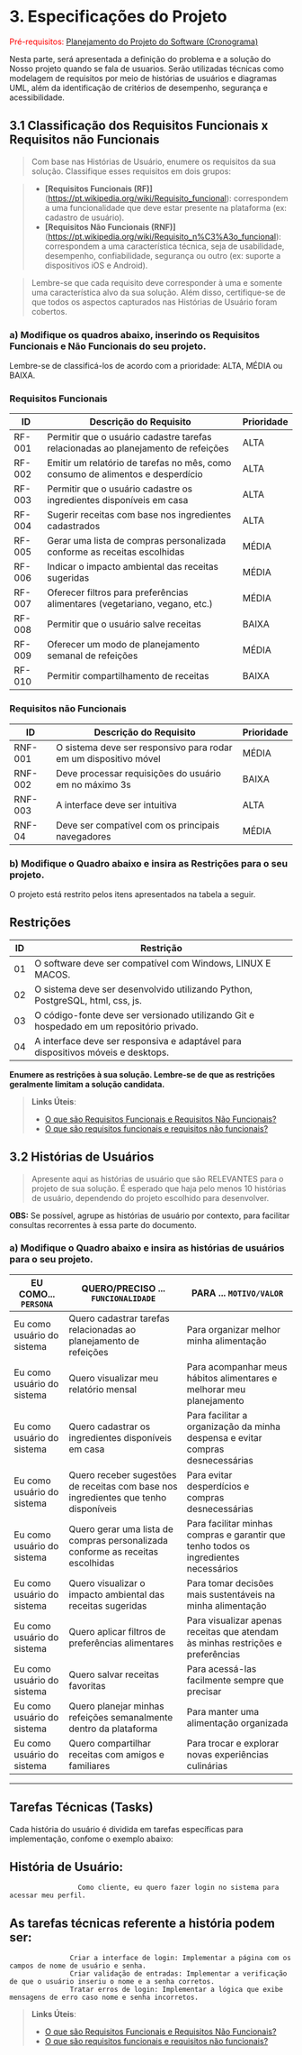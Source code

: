 
# 3. Especificações do Projeto

<span style="color:red">Pré-requisitos: <a href="2-Planejamento-Projeto.md"> Planejamento do Projeto do Software (Cronograma) </a></span>

Nesta parte, será apresentada a definição do problema e a solução do Nosso projeto quando se fala de usuarios. Serão utilizadas técnicas como modelagem de requisitos por meio de histórias de usuários e diagramas UML, além da identificação de critérios de desempenho, segurança e acessibilidade.  

## 3.1 Classificação dos Requisitos Funcionais x Requisitos não Funcionais 

> Com base nas Histórias de Usuário, enumere os requisitos da sua solução. Classifique esses requisitos em dois grupos:

> - **[Requisitos Funcionais (RF)]**(https://pt.wikipedia.org/wiki/Requisito_funcional): correspondem a uma funcionalidade que deve estar presente na
  plataforma (ex: cadastro de usuário).
> - **[Requisitos Não Funcionais (RNF)]**(https://pt.wikipedia.org/wiki/Requisito_n%C3%A3o_funcional):
  correspondem a uma característica técnica, seja de usabilidade, desempenho, confiabilidade, segurança ou outro (ex: suporte a
  dispositivos iOS e Android).

> Lembre-se que cada requisito deve corresponder à uma e somente uma característica alvo da sua solução. Além disso, certifique-se de que
todos os aspectos capturados nas Histórias de Usuário foram cobertos.


### a) Modifique os quadros abaixo, inserindo os Requisitos Funcionais e Não Funcionais do seu projeto. 

Lembre-se de classificá-los de acordo com a prioridade: ALTA, MÉDIA ou BAIXA.

### Requisitos Funcionais


| ID     | Descrição do Requisito                                                        | Prioridade |
|--------|------------------------------------------------------------------------------|------------|
| RF-001 | Permitir que o usuário cadastre tarefas relacionadas ao planejamento de refeições | ALTA       |  
| RF-002 | Emitir um relatório de tarefas no mês, como consumo de alimentos e desperdício | ALTA      |  
| RF-003 | Permitir que o usuário cadastre os ingredientes disponíveis em casa          | ALTA       |  
| RF-004 | Sugerir receitas com base nos ingredientes cadastrados                        | ALTA       |  
| RF-005 | Gerar uma lista de compras personalizada conforme as receitas escolhidas      | MÉDIA      |  
| RF-006 | Indicar o impacto ambiental das receitas sugeridas                            | MÉDIA      |  
| RF-007 | Oferecer filtros para preferências alimentares (vegetariano, vegano, etc.)   | MÉDIA      |  
| RF-008 | Permitir que o usuário salve receitas                                        | BAIXA      |  
| RF-009 | Oferecer um modo de planejamento semanal de refeições                        | MÉDIA      |  
| RF-010 | Permitir compartilhamento de receitas                                       | BAIXA      |  

### Requisitos não Funcionais

| ID      | Descrição do Requisito                                                       | Prioridade |
|---------|-----------------------------------------------------------------------------|------------|
| RNF-001 | O sistema deve ser responsivo para rodar em um dispositivo móvel            | MÉDIA      |
| RNF-002 | Deve processar requisições do usuário em no máximo 3s                       | BAIXA      |
| RNF-003 | A interface deve ser intuitiva                                              | ALTA      |
| RNF-04 | Deve ser compatível com os principais navegadores                            | MÉDIA      |




### b) Modifique o Quadro abaixo e insira as Restrições para o seu projeto.

O projeto está restrito pelos itens apresentados na tabela a seguir.

## Restrições

|ID| Restrição                                               |
|--|---------------------------------------------------------|
|01| O software deve ser compatível com Windows, LINUX E MACOS.     |
|02| O sistema deve ser desenvolvido utilizando Python, PostgreSQL, html, css, js.|
|03| O código-fonte deve ser versionado utilizando Git e hospedado em um repositório privado. |
|04|	A interface deve ser responsiva e adaptável para dispositivos móveis e desktops.| 

**Enumere as restrições à sua solução. Lembre-se de que as restrições geralmente limitam a solução candidata.**

> **Links Úteis**:
> - [O que são Requisitos Funcionais e Requisitos Não Funcionais?](https://codificar.com.br/requisitos-funcionais-nao-funcionais/)
> - [O que são requisitos funcionais e requisitos não funcionais?](https://analisederequisitos.com.br/requisitos-funcionais-e-requisitos-nao-funcionais-o-que-sao/)



## 3.2 Histórias de Usuários
> Apresente aqui as histórias de usuário que são RELEVANTES para o projeto de sua solução. É esperado que haja pelo menos 10 histórias de usuário, dependendo do projeto escolhido para desenvolver.

**OBS:** Se possível, agrupe as histórias de usuário por contexto, para facilitar consultas recorrentes à essa parte do documento.

### a) Modifique o Quadro abaixo e insira as histórias de usuários para o seu projeto.

|EU COMO... `PERSONA`| QUERO/PRECISO ... `FUNCIONALIDADE` |PARA ... `MOTIVO/VALOR`                 |
|--------------------|------------------------------------|----------------------------------------|
|Eu como usuário do sistema | Quero cadastrar tarefas relacionadas ao planejamento de refeições           | Para organizar melhor minha alimentação                |
|Eu como usuário do sistema       | Quero visualizar meu relatório mensal                | Para acompanhar meus hábitos alimentares e melhorar meu planejamento |
|Eu como usuário do sistema       | Quero cadastrar os ingredientes disponíveis em casa           | Para facilitar a organização da minha despensa e evitar compras desnecessárias               |
|Eu como usuário do sistema       | Quero receber sugestões de receitas com base nos ingredientes que tenho disponíveis                 | Para evitar desperdícios e compras desnecessárias|
|Eu como usuário do sistema       | Quero gerar uma lista de compras personalizada conforme as receitas escolhidas                 | Para facilitar minhas compras e garantir que tenho todos os ingredientes necessários|
|Eu como usuário do sistema       | Quero visualizar o impacto ambiental das receitas sugeridas                | Para tomar decisões mais sustentáveis na minha alimentação|
|Eu como usuário do sistema       | Quero aplicar filtros de preferências alimentares                | Para visualizar apenas receitas que atendam às minhas restrições e preferências|
|Eu como usuário do sistema       | Quero salvar receitas favoritas                 | Para acessá-las facilmente sempre que precisar|
|Eu como usuário do sistema       | Quero planejar minhas refeições semanalmente dentro da plataforma                 | Para manter uma alimentação organizada|
|Eu como usuário do sistema       | Quero compartilhar receitas com amigos e familiares                 | Para trocar e explorar novas experiências culinárias|


-------------------------------------------------------------------------------------------------------------------------------------------

## Tarefas Técnicas (Tasks)

Cada história do usuário é dividida em tarefas específicas para implementação, confome o exemplo abaixo:

## História de Usuário: 
                     Como cliente, eu quero fazer login no sistema para acessar meu perfil.

## As tarefas técnicas referente a história podem ser:
                   Criar a interface de login: Implementar a página com os campos de nome de usuário e senha.
                   Criar validação de entradas: Implementar a verificação de que o usuário inseriu o nome e a senha corretos.
                   Tratar erros de login: Implementar a lógica que exibe mensagens de erro caso nome e senha incorretos.





> **Links Úteis**:
> - [O que são Requisitos Funcionais e Requisitos Não Funcionais?](https://codificar.com.br/requisitos-funcionais-nao-funcionais/)
> - [O que são requisitos funcionais e requisitos não funcionais?](https://analisederequisitos.com.br/requisitos-funcionais-e-requisitos-nao-funcionais-o-que-sao/)
